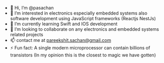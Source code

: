 - 👋 Hi, I’m @pasachan
- 👀 I’m interested in electronics especially embedded systems also software development using JavaScript frameworks (Reactjs NestJs)
- 🌱 I’m currently learning Swift and IOS development
- 💞️ I’m looking to collaborate on any electronics and embedded systems related projects
- 📫 contact me at pareekshit.sachan@gmail.com
- ⚡ Fun fact: A single modern microprocessor can contain billions of transistors (In my opinion this is the closest to magic we have gotten)

<!---
pasachan/pasachan is a ✨ special ✨ repository because its `README.md` (this file) appears on your GitHub profile.
You can click the Preview link to take a look at your changes.
--->
